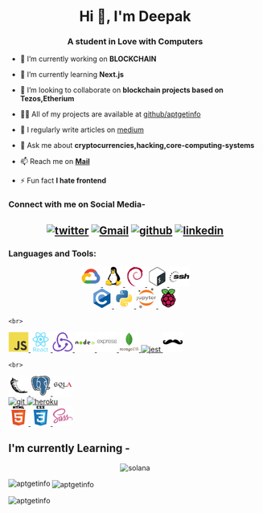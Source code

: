 <h1 align="center">Hi 👋, I'm Deepak</h1>
<h3 align="center">A student in Love with Computers</h3>



- 🔭 I’m currently working on **BLOCKCHAIN**

- 🌱 I’m currently learning **Next.js**

- 👯 I’m looking to collaborate on **blockchain projects based on Tezos,Etherium**

- 👨‍💻 All of my projects are available at [github/aptgetinfo](https://github.com/aptgetinfo)

- 📝 I regularly write articles on [medium](https://aptgetinfo.medium.com/)

- 💬 Ask me about **cryptocurrencies,hacking,core-computing-systems**

- 📫 Reach me on **<a href="mailto:deepak.2002.02.16@gmail.com" alt="Contact me">Mail</a>**

- ⚡ Fun fact **I hate frontend**


<h3 align="left">Connect with me on Social Media-</h3>
    <h2 align="center">
        <!--Twitter-->
           <a href="https://twitter.com/deepak_kumar216" alt="Twitter"><img src='https://cdn.jsdelivr.net/npm/simple-icons@3.0.1/icons/twitter.svg' alt='twitter' height='40'></a>
        <!--Gmail-->
           <a href="mailto:deepak.2002.02.16@gmail.com" alt="Contact me"><img src='https://cdn.jsdelivr.net/npm/simple-icons@3.0.1/icons/gmail.svg' alt='Gmail' height='40' color='red'></a>
         <!--Github-->
           <a href="https://github.com/aptgetinfo" alt="Github"><img src='https://cdn.jsdelivr.net/npm/simple-icons@3.0.1/icons/github.svg' alt='github' height='40'></a>
           <!--linkedin-->
           <a href="https://www.linkedin.com/in/deepak-kumar-1518b1195/" alt="Linkedin"><img src='https://cdn.jsdelivr.net/npm/simple-icons@3.0.1/icons/linkedin.svg' alt='linkedin' height='40'></a>
    </h2>

<h3 align="left">Languages and Tools:</h3>
<p align="center">
  <a href="https://console.cloud.google.com/" target="_blank">
    <img
      src="https://raw.githubusercontent.com/devicons/devicon/master/icons/googlecloud/googlecloud-original.svg"
      alt="gcp"
      width="40"
      height="40"
    />
  </a>

  <a href="https://www.linux.org/" target="_blank">
    <img
      src="https://raw.githubusercontent.com/devicons/devicon/master/icons/linux/linux-original.svg"
      alt="linux"
      width="40"
      height="40"
    />
  </a>


  <a href="https://www.debian.org/" target="_blank">
    <img
      src="https://raw.githubusercontent.com/devicons/devicon/master/icons/debian/debian-original.svg"
      alt="debian"
      width="40"
      height="40"
    />
  </a>

  <a href="https://www.gnu.org/software/bash/" target="_blank">
    <img
      src="https://raw.githubusercontent.com/devicons/devicon/master/icons/bash/bash-original.svg"
      alt="bash"
      width="40"
      height="40"
    />
  </a>

  <a href="https://www.openssh.com/" target="_blank">
    <img
      src="https://raw.githubusercontent.com/devicons/devicon/master/icons/ssh/ssh-original-wordmark.svg"
      alt="ssh"
      width="40"
      height="40"
    />
  </a>
<br>

  <a href="https://www.cprogramming.com/" target="_blank">
    <img
      src="https://raw.githubusercontent.com/devicons/devicon/master/icons/c/c-original.svg"
      alt="c"
      width="40"
      height="40"
    />
  </a>


  <a href="https://www.python.org/" target="_blank">
    <img
      src="https://raw.githubusercontent.com/devicons/devicon/master/icons/python/python-original.svg"
      alt="python"
      width="40"
      height="40"
    />
  </a>

  <a href="https://jupyter.org/" target="_blank">
    <img
      src="https://raw.githubusercontent.com/devicons/devicon/master/icons/jupyter/jupyter-original-wordmark.svg"
      alt="jupyter"
      width="40"
      height="40"
    />
  </a>


  <a href="https://www.raspberrypi.org/" target="_blank">
    <img
      src="https://raw.githubusercontent.com/devicons/devicon/master/icons/raspberrypi/raspberrypi-original.svg"
      alt="raspberry-pi/"
      width="40"
      height="40"
    />
  </a>
    
    <br>

  <a href="https://developer.mozilla.org/en-US/docs/Web/JavaScript" target="_blank">
    <img
      src="https://raw.githubusercontent.com/devicons/devicon/master/icons/javascript/javascript-original.svg"
      alt="javascript"
      width="40"
      height="40"
    />
  </a>


  <a href="https://reactjs.org/" target="_blank">
    <img
      src="https://raw.githubusercontent.com/devicons/devicon/master/icons/react/react-original-wordmark.svg"
      alt="react"
      width="40"
      height="40"
    />
  </a>
  <a href="https://redux.js.org" target="_blank">
    <img
      src="https://raw.githubusercontent.com/devicons/devicon/master/icons/redux/redux-original.svg"
      alt="redux"
      width="40"
      height="40"
    />
  </a>




  <a href="https://nodejs.org" target="_blank">
    <img
      src="https://raw.githubusercontent.com/devicons/devicon/master/icons/nodejs/nodejs-original-wordmark.svg"
      alt="nodejs"
      width="40"
      height="40"
    />
  </a>



   <a href="https://expressjs.com/" target="_blank">
    <img
      src="https://raw.githubusercontent.com/devicons/devicon/master/icons/express/express-original-wordmark.svg"
      alt="expressjs"
      width="40"
      height="40"
    />
  </a>

  <a href="https://www.mongodb.com/" target="_blank">
    <img
      src="https://raw.githubusercontent.com/devicons/devicon/master/icons/mongodb/mongodb-original-wordmark.svg"
      alt="mongodb"
      width="40"
      height="40"
    />
  </a>


  <a href="https://jestjs.io" target="_blank">
    <img
      src="https://www.vectorlogo.zone/logos/jestjsio/jestjsio-icon.svg"
      alt="jest"
      width="40"
      height="40"
    />
  </a>


  <a href="https://handlebarsjs.com/" target="_blank">
    <img
      src="https://raw.githubusercontent.com/devicons/devicon/master/icons/handlebars/handlebars-original.svg"
      alt="handlebars"
      width="40"
      height="40"
    />
  </a>

    <br>
  <a href="https://flask.palletsprojects.com/en/2.0.x/" target="_blank">
    <img
      src="https://raw.githubusercontent.com/devicons/devicon/master/icons/flask/flask-original.svg"
      alt="flask"
      width="40"
      height="40"
    />
  </a>


  <a href="https://www.postgresql.org/" target="_blank">
    <img
      src="https://raw.githubusercontent.com/devicons/devicon/master/icons/postgresql/postgresql-original.svg"
      alt="postgresql"
      width="40"
      height="40"
    />
  </a>

  <a href="https://www.sqlalchemy.org/" target="_blank">
    <img
      src="https://raw.githubusercontent.com/devicons/devicon/master/icons/sqlalchemy/sqlalchemy-original.svg"
      alt="sqlalchemy"
      width="40"
      height="40"
    />
  </a>


<br>

  <a href="https://git-scm.com/" target="_blank">
    <img
      src="https://www.vectorlogo.zone/logos/git-scm/git-scm-icon.svg"
      alt="git"
      width="40"
      height="40"
    />
  </a>
  <a href="https://heroku.com" target="_blank">
    <img
      src="https://www.vectorlogo.zone/logos/heroku/heroku-icon.svg"
      alt="heroku"
      width="40"
      height="40"
    />
  </a>
<br>

  <a href="https://www.w3.org/html/" target="_blank">
    <img
      src="https://raw.githubusercontent.com/devicons/devicon/master/icons/html5/html5-original-wordmark.svg"
      alt="html5"
      width="40"
      height="40"
    />
  </a>

  <a href="https://www.w3schools.com/css/" target="_blank">
    <img
      src="https://raw.githubusercontent.com/devicons/devicon/master/icons/css3/css3-original-wordmark.svg"
      alt="css3"
      width="40"
      height="40"
    />
  </a>


  <a href="https://sass-lang.com" target="_blank">
    <img
      src="https://raw.githubusercontent.com/devicons/devicon/master/icons/sass/sass-original.svg"
      alt="sass"
      width="40"
      height="40"
    />
  </a>
</p>







## I'm currently Learning -

<p align="center">
    <img
      src="https://www.bitprime.co.nz/wp-content/uploads/2020/06/solana-400x400.png"
       alt="solana"/>
</p>
    


<p>
  <img
    align="left"
    src="https://github-readme-stats.vercel.app/api/top-langs?username=aptgetinfo&show_icons=true&locale=en&theme=radical"
    alt="aptgetinfo"
  />
</p>

<p>
  &nbsp;<img
    align="center"
    src="https://github-readme-stats.vercel.app/api?username=aptgetinfo&show_icons=true&locale=en&theme=radical"
    alt="aptgetinfo"
  />
</p>


<p>
  <img
    align="center"
    src="https://github-readme-streak-stats.herokuapp.com/?user=aptgetinfo&theme=radical"
    alt="aptgetinfo"
  />
</p>




